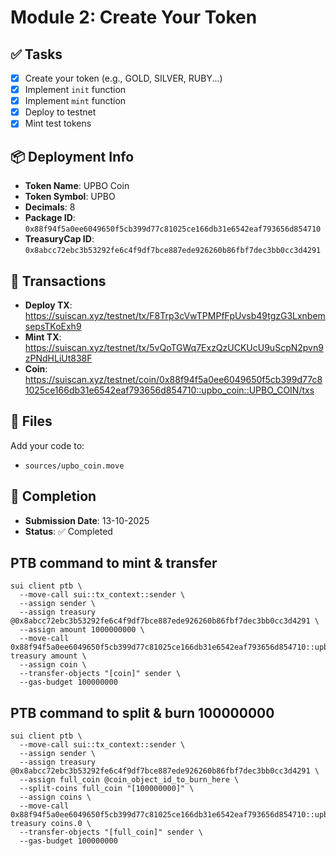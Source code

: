 # Module 2: Create Your Token

## ✅ Tasks

- [x] Create your token (e.g., GOLD, SILVER, RUBY...)
- [x] Implement `init` function
- [x] Implement `mint` function
- [x] Deploy to testnet
- [x] Mint test tokens

## 📦 Deployment Info

- **Token Name**: UPBO Coin
- **Token Symbol**: UPBO
- **Decimals**: 8
- **Package ID**: `0x88f94f5a0ee6049650f5cb399d77c81025ce166db31e6542eaf793656d854710`
- **TreasuryCap ID**: `0x8abcc72ebc3b53292fe6c4f9df7bce887ede926260b86fbf7dec3bb0cc3d4291`

## 🔗 Transactions

- **Deploy TX**: https://suiscan.xyz/testnet/tx/F8Trp3cVwTPMPfFpUvsb49tgzG3LxnbemsepsTKoExh9
- **Mint TX**: https://suiscan.xyz/testnet/tx/5vQoTGWq7ExzQzUCKUcU9uScpN2pvn9zPNdHLiUt838F
- **Coin**: https://suiscan.xyz/testnet/coin/0x88f94f5a0ee6049650f5cb399d77c81025ce166db31e6542eaf793656d854710::upbo_coin::UPBO_COIN/txs

## 📂 Files

Add your code to:

- `sources/upbo_coin.move`

## 📅 Completion

- **Submission Date**: 13-10-2025
- **Status**: ✅ Completed

## PTB command to mint & transfer

```move
sui client ptb \
  --move-call sui::tx_context::sender \
  --assign sender \
  --assign treasury @0x8abcc72ebc3b53292fe6c4f9df7bce887ede926260b86fbf7dec3bb0cc3d4291 \
  --assign amount 1000000000 \
  --move-call 0x88f94f5a0ee6049650f5cb399d77c81025ce166db31e6542eaf793656d854710::upbo_coin::mint treasury amount \
  --assign coin \
  --transfer-objects "[coin]" sender \
  --gas-budget 100000000
```

## PTB command to split & burn 100000000

```move
sui client ptb \
  --move-call sui::tx_context::sender \
  --assign sender \
  --assign treasury @0x8abcc72ebc3b53292fe6c4f9df7bce887ede926260b86fbf7dec3bb0cc3d4291 \
  --assign full_coin @coin_object_id_to_burn_here \
  --split-coins full_coin "[100000000]" \
  --assign coins \
  --move-call 0x88f94f5a0ee6049650f5cb399d77c81025ce166db31e6542eaf793656d854710::upbo_coin::burn treasury coins.0 \
  --transfer-objects "[full_coin]" sender \
  --gas-budget 100000000
```
